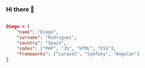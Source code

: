 ### Hi there 👋

```JSON Object

Diego = {
    "name": "Diego",
    "surname": "Rodriguez",
    "country": "Spain",
    "codes": ["PHP", "JS", "HTML", "CSS"],
    "frameworks": ["Laravel", "Symfony", "Angular"]
}
```
<!--
**djklen306/djklen306** is a ✨ _special_ ✨ repository because its `README.md` (this file) appears on your GitHub profile.

Here are some ideas to get you started:

- 🔭 I’m currently working on ...
- 🌱 I’m currently learning ...
- 👯 I’m looking to collaborate on ...
- 🤔 I’m looking for help with ...
- 💬 Ask me about ...
- 📫 How to reach me: ...
- 😄 Pronouns: ...
- ⚡ Fun fact: ...
-->
